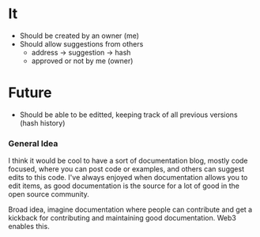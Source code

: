 # It

- Should be created by an owner (me)
- Should allow suggestions from others
  - address -> suggestion -> hash
  - approved or not by me (owner)

# Future

- Should be able to be editted, keeping track of all previous versions (hash history)

### General Idea

I think it would be cool to have a sort of documentation blog, mostly code focused, where you can post code or examples, and others can suggest edits to this code. I've always enjoyed when documentation allows you to edit items, as good documentation is the source for a lot of good in the open source community.

Broad idea, imagine documentation where people can contribute and get a kickback for contributing and maintaining good documentation. Web3 enables this.
